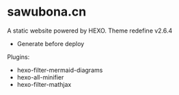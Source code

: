 # sawubona.cn

A static website powered by HEXO.
Theme redefine v2.6.4

- Generate before deploy

Plugins:
  - hexo-filter-mermaid-diagrams
  - hexo-all-minifier
  - hexo-filter-mathjax
